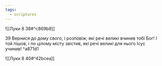 ```yaml
---
tags:
  - scriptures
---
```


![[Луки 8 38#^c869b8]]

39 Вернися до дому свого, і розповіж, які речі великі вчинив тобі Бог! І той пішов, і по цілому місту звістив, які речі великі для нього Ісус учинив! ^a871d1

![[Луки 8 40#^42bcea]]